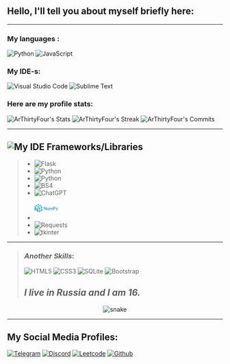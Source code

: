 ## Hello, I'll tell you about myself briefly here:
___
### My languages :
![Python](https://img.shields.io/badge/python-3670A0?style=for-the-badge&logo=python&logoColor=ffdd54)
![JavaScript](https://img.shields.io/badge/javascript-%23323330.svg?style=for-the-badge&logo=javascript&logoColor=%23F7DF1E)
### My IDE-s:
![Visual Studio Code](https://img.shields.io/badge/Visual%20Studio%20Code-0078d7.svg?style=for-the-badge&logo=visual-studio-code&logoColor=white)
![Sublime Text](https://img.shields.io/badge/sublime_text-%23575757.svg?style=for-the-badge&logo=sublime-text&logoColor=important)

### Here are my profile stats:

![ArThirtyFour's Stats](https://github-readme-stats.vercel.app/api?username=ArThirtyFour&theme=merko&show_icons=true&hide_border=false&count_private=true)
![ArThirtyFour's Streak](https://github-readme-streak-stats.herokuapp.com/?user=ArThirtyFour&theme=merko&hide_border=false)
![ArThirtyFour's Commits](https://github-readme-activity-graph.vercel.app/graph?username=ArThirtyFour&radius=16&theme=merko&area=true&order=5)

___
## ![My IDE](https://skillicons.dev/icons?i=bots,windows) Frameworks/Libraries
> * ![Flask](https://img.shields.io/badge/flask-%23000.svg?style=for-the-badge&logo=flask&logoColor=white)
> * <img src="https://pytba.readthedocs.io/ru/latest/_static/logo.png" title="Telebot"  alt="Python" margin-left=100px width="55" height="55"/> 
> * <img src="https://avatars.githubusercontent.com/u/34474300?s=48&v=4" title="Python"  alt="Python" width="55" height="55"/> 
> * <img src="https://encrypted-tbn0.gstatic.com/images?q=tbn:ANd9GcTc_a5FunT8OzYGmdTautX7oNY3JJG4bDUkulQxeMMl6Hvoi9USF1QIvbiKFjmtQ4oktfc&usqp=CAU" title="Python"  alt="BS4" height="55">
> * ![ChatGPT](https://img.shields.io/badge/chatGPT-74aa9c?style=for-the-badge&logo=openai&logoColor=white)
> * <img src="https://github.com/devicons/devicon/blob/master/icons/numpy/numpy-plain-wordmark.svg" title="Python"  alt="Python" width="55" height="55"/> 
> * <img src="https://upload.wikimedia.org/wikipedia/commons/thumb/a/aa/Requests_Python_Logo.png/187px-Requests_Python_Logo.png" title="Reuqests"  alt="Requests" width="55" />
> * <img src="https://storage.googleapis.com/replit/images/1619744706953_a11b5e0a6acf250ac95d9b46d5a2673f.jpeg" title="tkinter"  alt="tkinter" width="55" />
___
> ### _Another Skills_:
> ![HTML5](https://img.shields.io/badge/html5-%23E34F26.svg?style=for-the-badge&logo=html5&logoColor=white)
> ![CSS3](https://img.shields.io/badge/css3-%231572B6.svg?style=for-the-badge&logo=css3&logoColor=white)
> ![SQLite](https://img.shields.io/badge/sqlite-%2307405e.svg?style=for-the-badge&logo=sqlite&logoColor=white)
> ![Bootstrap](https://img.shields.io/badge/bootstrap-%238511FA.svg?style=for-the-badge&logo=bootstrap&logoColor=white)
> ## *I live in Russia and I am 16.*
<p align="center"><img width="1000" src="https://github.com/sammorozov/sammorozov/blob/main/assets/github-snake.svg" alt="snake"/></p>

___

## My Social Media Profiles:

[![Telegram](https://img.shields.io/badge/Telegram-2CA5E0?style=for-the-badge&logo=telegram&logoColor=white)](https://t.me/OMG_KawaiiAngelChan)
[![Discord](https://img.shields.io/badge/Discord-%235865F2.svg?style=for-the-badge&logo=discord&logoColor=white)](https://discord.com/users/737349861963202700/)
[![Leetcode](https://img.shields.io/badge/LeetCode-000000?style=for-the-badge&logo=LeetCode&logoColor=#d16c06)](https://leetcode.com/u/ArThirtyFour/)
[![Github](https://img.shields.io/badge/github-%23121011.svg?style=for-the-badge&logo=github&logoColor=white)](https://github.com/ArThirtyFour)

